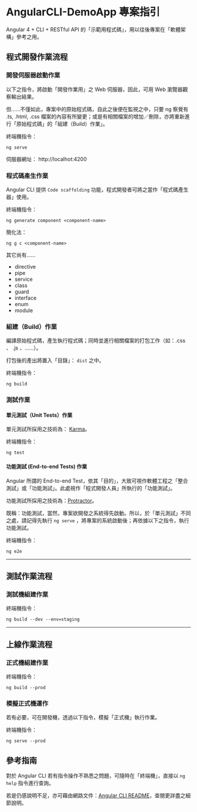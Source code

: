 # AngularCLI-DemoApp 專案指引

Angular 4 + CLI + RESTful API 的「示範用程式碼」，用以往後專案在「軟體架構」參考之用。

## 程式開發作業流程

### 開發伺服器啟動作業

以下之指令，將啟動「開發作業用」之 Web 伺服器，因此，可用 Web 瀏覽器觀察輸出結果。

但......不僅如此，專案中的原始程式碼，自此之後便在監視之中，只要 ng 察覺有 .ts, .html, .css 檔案的內容有所變更；或是有相關檔案的增加／刪除，亦將重新進行「原始程式碼」的「組建（Build）作業」。

終端機指令：
```$xslt
ng serve
```

伺服器網址： http://localhot:4200

### 程式碼產生作業

Angular CLI 提供 `Code scaffolding` 功能，程式開發者可將之當作「程式碼產生器」使用。

終端機指令：
```$xslt
ng generate component <component-name>
```

簡化法：
```$xslt
ng g c <component-name>
```

其它尚有......
  - directive
  - pipe
  - service
  - class 
  - guard
  - interface
  - enum
  - module

### 組建（Build）作業

編譯原始程式碼，產生執行程式碼；同時並進行相關檔案的打包工作（如：.css 、 .js 、......）。

打包後的產出將置入「目錄」： `dist` 之中。

終端機指令：
```$xslt
ng build
```

### 測試作業

#### 單元測試（Unit Tests）作業

單元測試所採用之技術為： [Karma](https://karma-runner.github.io)。

終端機指令：

```$xslt
ng test
```

#### 功能測試 (End-to-end Tests) 作業

Angular 所謂的 End-to-end Test，依其「目的」，大致可視作軟體工程之「整合測試」或「功能測試」。此處視作「程式開發人員」所執行的「功能測試」。

功能測試所採用之技術為：[Protractor](http://www.protractortest.org/)。

既稱：功能測試，當然，專案欲開發之系統得先啟動。所以，於「單元測試」不同之處，請記得先執行 `ng serve` ，將專案的系統啟動後；再依據以下之指令，執行功能測試。

終端機指令：
```$xslt
ng e2e
```


---

## 測試作業流程

### 測試機組建作業

終端機指令：
```$xslt
ng build --dev --env=staging
```


---

## 上線作業流程

### 正式機組建作業

終端機指令：
```$xslt
ng build --prod
```

### 模擬正式機運作

若有必要，可在開發機，透過以下指令，模擬「正式機」執行作業。

終端機指令：
```$xslt
ng serve --prod
```

## 參考指南

對於 Angular CLI 若有指令操作不熟悉之問題，可隨時在「終端機」，直接以 `ng help` 指令進行查詢。

若是仍感說明不足，亦可藉由網路文件：[Angular CLI README](https://github.com/angular/angular-cli/blob/master/README.md)，查閱更詳盡之細節說明。
